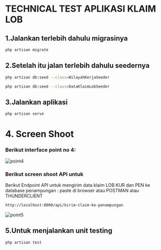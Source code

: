 # TECHNICAL TEST APLIKASI KLAIM LOB

## 1.Jalankan terlebih dahulu migrasinya

```bash
php artisan migrate
```

## 2.Setelah itu jalan terlebih dahulu seedernya 

```bash
php artisan db:seed --class=WilayahKerjaSeeder
```

```bash
php artisan db:seed --class=DataKlaimLobSeeder
```

## 3.Jalankan aplikasi
```bash
php artisan serve
```

# 4. Screen Shoot

### Berikut interface point no 4: 
![point4](https://github.com/user-attachments/assets/71c513b5-607c-47e0-987b-8c6631216852)

### Berikut screen shoot API untuk 
Berikut Endpoint API untuk mengirim data klaim LOB KUR dan PEN ke database penampungan :
paste di browser atau POSTMAN atau THUNDERCLIENT
```bash
http://localhost:8000/api/kirim-claim-ke-penampungan
```
![point5](https://github.com/user-attachments/assets/e99ba51f-458b-431f-92f7-64b75334fc10)


## 5.Untuk menjalankan unit testing 
```bash
php artisan test
```
